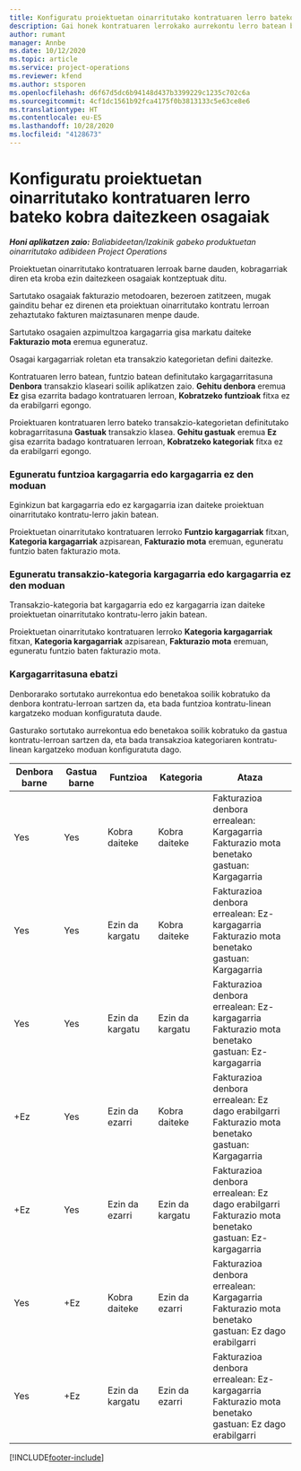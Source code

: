 ```yaml
---
title: Konfiguratu proiektuetan oinarritutako kontratuaren lerro bateko kobra daitezkeen osagaiak
description: Gai honek kontratuaren lerrokako aurrekontu lerro batean barne dauden, kargagarriak eta kargagarriak ez diren osagaiei buruzko informazioa eskaintzen du.
author: rumant
manager: Annbe
ms.date: 10/12/2020
ms.topic: article
ms.service: project-operations
ms.reviewer: kfend
ms.author: stsporen
ms.openlocfilehash: d6f67d5dc6b94148d437b3399229c1235c702c6a
ms.sourcegitcommit: 4cf1dc1561b92fca4175f0b3813133c5e63ce8e6
ms.translationtype: HT
ms.contentlocale: eu-ES
ms.lasthandoff: 10/28/2020
ms.locfileid: "4128673"
---
```

# <a name="configure-chargeable-components-of-a-project-based-contract-line"></a>Konfiguratu proiektuetan oinarritutako kontratuaren lerro bateko kobra daitezkeen osagaiak

_**Honi aplikatzen zaio:** Baliabideetan/Izakinik gabeko produktuetan oinarritutako adibideen Project Operations_

Proiektuetan oinarritutako kontratuaren lerroak barne dauden, kobragarriak diren eta kroba ezin daitezkeen osagaiak kontzeptuak ditu.

Sartutako osagaiak fakturazio metodoaren, bezeroen zatitzeen, mugak gainditu behar ez direnen eta proiektuan oinarritutako kontratu lerroan zehaztutako fakturen maiztasunaren menpe daude.

Sartutako osagaien azpimultzoa kargagarria gisa markatu daiteke **Fakturazio mota** eremua eguneratuz.

Osagai kargagarriak roletan eta transakzio kategorietan defini daitezke.

Kontratuaren lerro batean, funtzio batean definitutako kargagarritasuna **Denbora** transakzio klaseari soilik aplikatzen zaio. **Gehitu denbora** eremua **Ez** gisa ezarrita badago kontratuaren lerroan, **Kobratzeko funtzioak** fitxa ez da erabilgarri egongo.

Proiektuaren kontratuaren lerro bateko transakzio-kategorietan definitutako kobragarritasuna **Gastuak** transakzio klasea. **Gehitu gastuak** eremua **Ez** gisa ezarrita badago kontratuaren lerroan, **Kobratzeko kategoriak** fitxa ez da erabilgarri egongo.

### <a name="update-a-role-to-be-chargeable-or-non-chargeable"></a>Eguneratu funtzioa kargagarria edo kargagarria ez den moduan

Eginkizun bat kargagarria edo ez kargagarria izan daiteke proiektuan oinarritutako kontratu-lerro jakin batean.

Proiektuetan oinarritutako kontratuaren lerroko **Funtzio kargagarriak** fitxan, **Kategoria kargagarriak** azpisarean, **Fakturazio mota** eremuan, eguneratu funtzio baten fakturazio mota.

### <a name="update-a-transaction-category-to-be-chargeable-or-non-chargeable"></a>Eguneratu transakzio-kategoria kargagarria edo kargagarria ez den moduan

Transakzio-kategoria bat kargagarria edo ez kargagarria izan daiteke proiektuetan oinarritutako kontratu-lerro jakin batean.

Proiektuetan oinarritutako kontratuaren lerroko **Kategoria kargagarriak** fitxan, **Kategoria kargagarriak** azpisarean, **Fakturazio mota** eremuan, eguneratu funtzio baten fakturazio mota.

### <a name="resolve-chargeability"></a>Kargagarritasuna ebatzi

Denborarako sortutako aurrekontua edo benetakoa soilik kobratuko da denbora kontratu-lerroan sartzen da, eta bada funtzioa kontratu-linean kargatzeko moduan konfiguratuta daude.

Gasturako sortutako aurrekontua edo benetakoa soilik kobratuko da gastua kontratu-lerroan sartzen da, eta bada transakzioa kategoriaren kontratu-linean kargatzeko moduan konfiguratuta dago.

| Denbora barne | Gastua barne | Funtzioa | Kategoria | Ataza |
| --- | --- | --- | --- | --- |
| Yes | Yes | Kobra daiteke | Kobra daiteke | Fakturazioa denbora errealean: Kargagarria </br>Fakturazio mota benetako gastuan: Kargagarria |
| Yes | Yes | Ezin da kargatu | Kobra daiteke | Fakturazioa denbora errealean: Ez-kargagarria </br>Fakturazio mota benetako gastuan: Kargagarria |
| Yes | Yes | Ezin da kargatu | Ezin da kargatu | Fakturazioa denbora errealean: Ez-kargagarria </br>Fakturazio mota benetako gastuan: Ez-kargagarria |
| +Ez | Yes | Ezin da ezarri | Kobra daiteke | Fakturazioa denbora errealean: Ez dago erabilgarri </br>Fakturazio mota benetako gastuan: Kargagarria |
| +Ez | Yes | Ezin da ezarri | Ezin da kargatu | Fakturazioa denbora errealean: Ez dago erabilgarri </br>Fakturazio mota benetako gastuan: Ez-kargagarria |
| Yes | +Ez | Kobra daiteke | Ezin da ezarri | Fakturazioa denbora errealean: Kargagarria </br>Fakturazio mota benetako gastuan: Ez dago erabilgarri |
| Yes | +Ez | Ezin da kargatu | Ezin da ezarri | Fakturazioa denbora errealean: Ez-kargagarria </br> Fakturazio mota benetako gastuan: Ez dago erabilgarri |


[!INCLUDE[footer-include](../includes/footer-banner.md)]